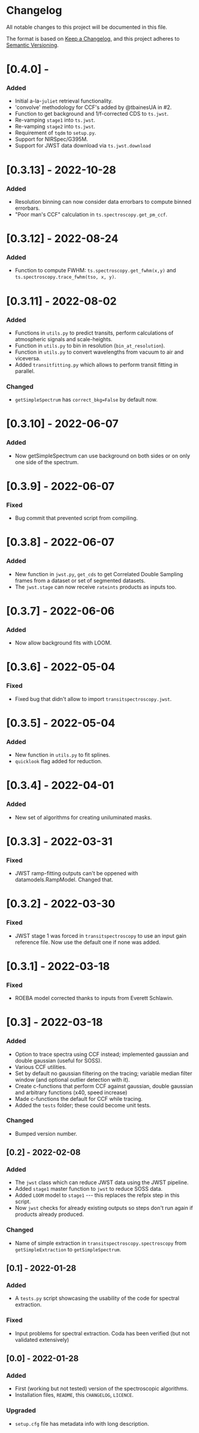 # Changelog
All notable changes to this project will be documented in this file.

The format is based on [Keep a Changelog](https://keepachangelog.com/en/1.0.0/),
and this project adheres to [Semantic Versioning](https://semver.org/spec/v2.0.0.html).

# [0.4.0] - 
### Added
- Initial a-la-`juliet` retrieval functionality.
- 'convolve' methodology for CCF's added by @tbainesUA in #2.
- Function to get background and 1/f-corrected CDS to `ts.jwst`.
- Re-vamping `stage1` into `ts.jwst`.
- Re-vamping `stage2` into `ts.jwst`.
- Requirement of `tqdm` to `setup.py`.
- Support for NIRSpec/G395M.
- Support for JWST data download via `ts.jwst.download`


# [0.3.13] - 2022-10-28
### Added
- Resolution binning can now consider data errorbars to compute binned errorbars.
- "Poor man's CCF" calculation in `ts.spectroscopy.get_pm_ccf`.

# [0.3.12] - 2022-08-24
### Added
- Function to compute FWHM: `ts.spectroscopy.get_fwhm(x,y)` and `ts.spectroscopy.trace_fwhm(tso, x, y)`.

# [0.3.11] - 2022-08-02
### Added
- Functions in `utils.py` to predict transits, perform calculations of atmospheric signals and scale-heights.
- Function in `utils.py` to bin in resolution (`bin_at_resolution`).
- Function in `utils.py` to convert wavelengths from vacuum to air and viceversa.
- Added `transitfitting.py` which allows to perform transit fitting in parallel.

### Changed
- `getSimpleSpectrum` has `correct_bkg=False` by default now.

# [0.3.10] - 2022-06-07
### Added
- Now getSimpleSpectrum can use background on both sides or on only one side of the spectrum.

# [0.3.9] - 2022-06-07
### Fixed
- Bug commit that prevented script from compiling.

# [0.3.8] - 2022-06-07
### Added
- New function in `jwst.py`, `get_cds` to get Correlated Double Sampling frames from a dataset or set of segmented datasets.
- The `jwst.stage` can now receive `rateints` products as inputs too.

# [0.3.7] - 2022-06-06
### Added
- Now allow background fits with LOOM.

# [0.3.6] - 2022-05-04
### Fixed
- Fixed bug that didn't allow to import `transitspectroscopy.jwst`.

# [0.3.5] - 2022-05-04
### Added
- New function in `utils.py` to fit splines.
- `quicklook` flag added for reduction.

# [0.3.4] - 2022-04-01
### Added
- New set of algorithms for creating uniluminated masks.

# [0.3.3] - 2022-03-31
### Fixed
- JWST ramp-fitting outputs can't be oppened with datamodels.RampModel. Changed that.

# [0.3.2] - 2022-03-30
### Fixed
- JWST stage 1 was forced in `transitspectroscopy` to use an input gain reference file. Now use the default one if none was added.

# [0.3.1] - 2022-03-18
### Fixed
- ROEBA model corrected thanks to inputs from Everett Schlawin.

# [0.3] - 2022-03-18
### Added
- Option to trace spectra using CCF instead; implemented gaussian and double gaussian (useful for SOSS).
- Various CCF utilities.
- Set by default no gaussian filtering on the tracing; variable median filter window (and optional outlier detection with it).
- Create c-functions that perform CCF against gaussian, double gaussian and arbitrary functions (x40, speed increase)
- Made c-functions the default for CCF while tracing.
- Added the `tests` folder; these could become unit tests.
### Changed
- Bumped version number.

## [0.2] - 2022-02-08
### Added
- The `jwst` class which can reduce JWST data using the JWST pipeline.
- Added `stage1` master function to `jwst` to reduce SOSS data.
- Added `LOOM` model to `stage1` --- this replaces the refpix step in this script.
- Now `jwst` checks for already existing outputs so steps don't run again if products already produced.
### Changed
- Name of simple extraction in `transitspectroscopy.spectroscopy` from `getSimpleExtraction` to `getSimpleSpectrum`.

## [0.1] - 2022-01-28
### Added
- A `tests.py` script showcasing the usability of the code for spectral extraction.
### Fixed
- Input problems for spectral extraction. Coda has been verified (but not validated extensively)

## [0.0] - 2022-01-28
### Added
- First (working but not tested) version of the spectroscopic algorithms.
- Installation files, `README`, this `CHANGELOG`, `LICENCE`.
### Upgraded
- `setup.cfg` file has metadata info with long description.
